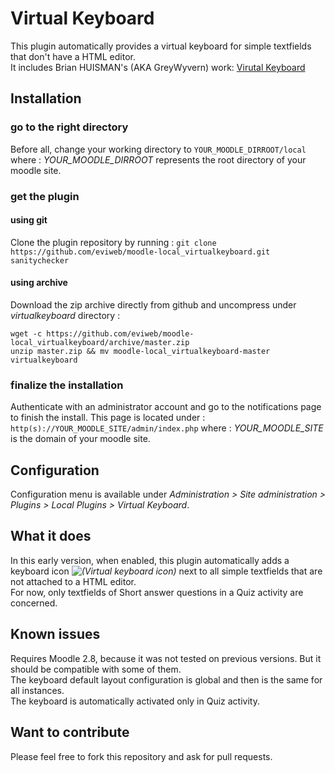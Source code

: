 Virtual Keyboard
================
This plugin automatically provides a virtual keyboard for simple textfields that don't have a HTML editor.    
It includes Brian HUISMAN's (AKA GreyWyvern) work: [Virutal Keyboard](http://www.greywyvern.com/code/javascript/keyboard)    
    
Installation
------------
### go to the right directory
Before all, change your working directory to `YOUR_MOODLE_DIRROOT/local` where : 
*YOUR_MOODLE_DIRROOT* represents the root directory of your moodle site.   
    
### get the plugin
#### using git
Clone the plugin repository by running : 
`git clone https://github.com/eviweb/moodle-local_virtualkeyboard.git sanitychecker`   
    
#### using archive
Download the zip archive directly from github and uncompress under *virtualkeyboard* directory :    
    
    wget -c https://github.com/eviweb/moodle-local_virtualkeyboard/archive/master.zip    
    unzip master.zip && mv moodle-local_virtualkeyboard-master virtualkeyboard    
     
### finalize the installation
Authenticate with an administrator account and go to the notifications page to 
finish the install. This page is located under :    
`http(s)://YOUR_MOODLE_SITE/admin/index.php` where : 
*YOUR_MOODLE_SITE* is the domain of your moodle site.   
    
Configuration
-------------
Configuration menu is available under *Administration > Site administration > Plugins > Local Plugins > Virtual Keyboard*.    
    
What it does
------------
In this early version, when enabled, this plugin automatically adds a keyboard icon *![(Virtual keyboard icon)](https://github.com/eviweb/moodle-local_virtualkeyboard/resources/img/keyboard.png)* next to all simple textfields that are not attached to a HTML editor.    
For now, only textfields of Short answer questions in a Quiz activity are concerned.    
     
Known issues
------------
Requires Moodle 2.8, because it was not tested on previous versions. But it should be compatible with some of them.    
The keyboard default layout configuration is global and then is the same for all instances.    
The keyboard is automatically activated only in Quiz activity.    
     
Want to contribute
------------------
Please feel free to fork this repository and ask for pull requests.    
     